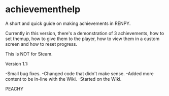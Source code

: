 # achievementhelp

A short and quick guide on making achievements in RENPY.

Currently in this version, there's a demonstration of 3 achievements, how to set themup, how to give them to the player, how to view them in a custom screen and how to
reset progress.

This is NOT for Steam.

Version 1.1:

-Small bug fixes.
-Changed code that didn't make sense.
-Added more content to be in-line with the Wiki.
-Started on the Wiki.

PEACHY
